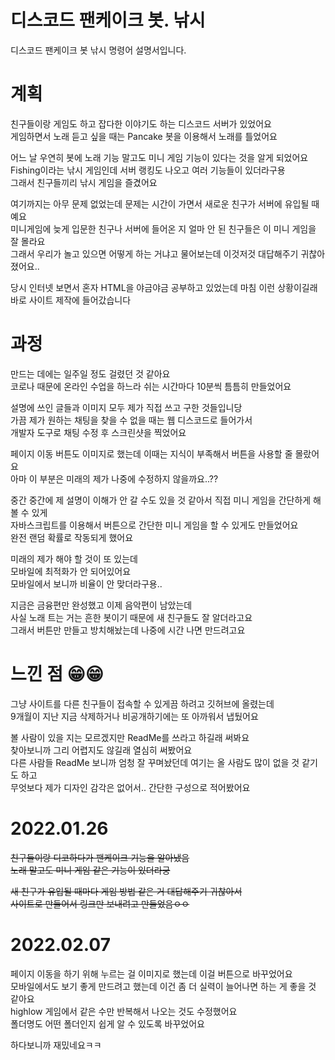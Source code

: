 # 디스코드 팬케이크 봇. 낚시
디스코드 팬케이크 봇 낚시 명령어 설명서입니다.   

# 계획
 친구들이랑 게임도 하고 잡다한 이야기도 하는 디스코드 서버가 있었어요   
 게임하면서 노래 듣고 싶을 때는 Pancake 봇을 이용해서 노래를 틀었어요   
   
 어느 날 우연히 봇에 노래 기능 말고도 미니 게임 기능이 있다는 것을 알게 되었어요   
 Fishing이라는 낚시 게임인데 서버 랭킹도 나오고 여러 기능들이 있더라구용   
 그래서 친구들끼리 낚시 게임을 즐겼어요   

 여기까지는 아무 문제 없었는데 문제는 시간이 가면서 새로운 친구가 서버에 유입될 때예요   
 미니게임에 늦게 입문한 친구나 서버에 들어온 지 얼마 안 된 친구들은 이 미니 게임을 잘 몰라요   
 그래서 우리가 놀고 있으면 어떻게 하는 거냐고 물어보는데 이것저것 대답해주기 귀찮아졌어요..   

 당시 인터넷 보면서 혼자 HTML을 야금야금 공부하고 있었는데 마침 이런 상황이길래   
 바로 사이트 제작에 들어갔습니다   

# 과정
만드는 데에는 일주일 정도 걸렸던 것 같아요   
코로나 때문에 온라인 수업을 하느라 쉬는 시간마다 10분씩 틈틈히 만들었어요   

설명에 쓰인 글들과 이미지 모두 제가 직접 쓰고 구한 것들입니당  
가끔 제가 원하는 채팅을 찾을 수 없을 때는 웹 디스코드로 들어가서   
개발자 도구로 채팅 수정 후 스크린샷을 찍었어요 

페이지 이동 버튼도 이미지로 했는데 이때는 지식이 부족해서 버튼을 사용할 줄 몰랐어요   
아마 이 부분은 미래의 제가 나중에 수정하지 않을까요..??   

중간 중간에 제 설명이 이해가 안 갈 수도 있을 것 같아서 직접 미니 게임을 간단하게 해볼 수 있게   
자바스크립트를 이용해서 버튼으로 간단한 미니 게임을 할 수 있게도 만들었어요   
완전 랜덤 확률로 작동되게 했어요   

미래의 제가 해야 할 것이 또 있는데   
모바일에 최적화가 안 되어있어요   
모바일에서 보니까 비율이 안 맞더라구용..   

지금은 금융편만 완성했고 이제 음악편이 남았는데  
사실 노래 트는 거는 흔한 봇이기 때문에 새 친구들도 잘 알더라고요   
그래서 버튼만 만들고 방치해놨는데 나중에 시간 나면 만드려고요

# 느낀 점 😁😁
그냥 사이트를 다른 친구들이 접속할 수 있게끔 하려고 깃허브에 올렸는데   
9개월이 지난 지금 삭제하거나 비공개하기에는 또 아까워서 냅뒀어요   

볼 사람이 있을 지는 모르겠지만 ReadMe를 쓰라고 하길래 써봐요   
찾아보니까 그리 어렵지도 않길래 열심히 써봤어요   
다른 사람들 ReadMe 보니까 엄청 잘 꾸며놨던데 여기는 올 사람도 많이 없을 것 같기도 하고   
무엇보다 제가 디자인 감각은 없어서.. 간단한 구성으로 적어봤어요

# 2022.01.26 
~~친구들이랑 디코하다가 팬케이크 기능을 알아냈음~~   
~~노래 말고도 미니 게임 같은 기능이 있더라궁~~   

~~새 친구가 유입될 때마다 게임 방법 같은 거 대답해주기 귀찮아서~~   
~~사이트로 만들어서 링크만 보내려고 만들었음ㅇㅇ~~    

# 2022.02.07
페이지 이동을 하기 위해 누르는 걸 이미지로 했는데 이걸 버튼으로 바꾸었어요   
모바일에서도 보기 좋게 만드려고 했는데 이건 좀 더 실력이 늘어나면 하는 게 좋을 것 같아요   
highlow 게임에서 같은 수만 반복해서 나오는 것도 수정했어요   
폴더명도 어떤 폴더인지 쉽게 알 수 있도록 바꾸었어요   
   
하다보니까 재밌네요ㅋㅋ
